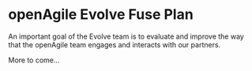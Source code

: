 # openAgile Evolve Fuse Plan

An important goal of the Evolve team is to evaluate and improve the way that the openAgile team engages and interacts with our partners. 

More to come...